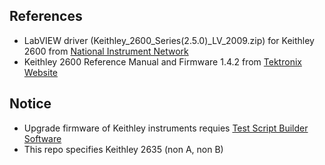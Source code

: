 ## References

* LabVIEW driver (Keithley_2600_Series(2.5.0)_LV_2009.zip) for Keithley 2600 from [National Instrument Network](http://sine.ni.com/apps/utf8/niid_web_display.model_page?p_model_id=7393)
* Keithley 2600 Reference Manual and Firmware 1.4.2 from [Tektronix Website](http://www.tek.com/software/2600-series-firmware-upgrade-version-142-manuals)

## Notice

* Upgrade firmware of Keithley instruments requies [Test Script Builder Software](http://www.tek.com/software/TestScriptBuilder/KTS-850G03)
* This repo specifies Keithley 2635 (non A, non B)